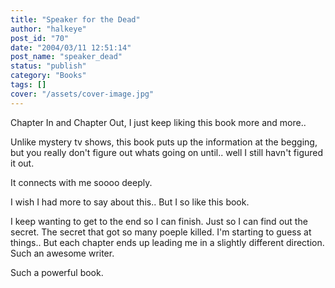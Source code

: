 ```yaml
---
title: "Speaker for the Dead"
author: "halkeye"
post_id: "70"
date: "2004/03/11 12:51:14"
post_name: "speaker_dead"
status: "publish"
category: "Books"
tags: []
cover: "/assets/cover-image.jpg"
---
```


Chapter In and Chapter Out, I just keep liking this book more and more..

Unlike mystery tv shows, this book puts up the information at the begging, but you really don't figure out whats going on until.. well I still havn't figured it out.

It connects with me soooo deeply.

I wish I had more to say about this.. But I so like this book.

I keep wanting to get to the end so I can finish. Just so I can find out the secret. The secret that got so many poeple killed. I'm starting to guess at things.. But each chapter ends up leading me in a slightly different direction. Such an awesome writer.

Such a powerful book.